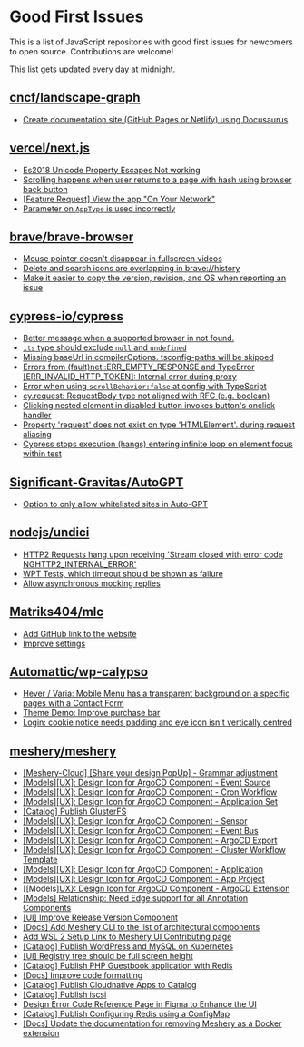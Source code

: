 # Good First Issues

This is a list of JavaScript repositories with good first issues for newcomers to open source. Contributions are welcome!

This list gets updated every day at midnight.

## [cncf/landscape-graph](https://github.com/cncf/landscape-graph)

- [Create documentation site (GitHub Pages or Netlify) using Docusaurus](https://github.com/cncf/landscape-graph/issues/97)

## [vercel/next.js](https://github.com/vercel/next.js)

- [Es2018 Unicode Property Escapes Not working](https://github.com/vercel/next.js/issues/19303)
- [Scrolling happens when user returns to a page with hash using browser back button](https://github.com/vercel/next.js/issues/13653)
- [[Feature Request] View the app "On Your Network"](https://github.com/vercel/next.js/issues/11367)
- [Parameter on `AppType` is used incorrectly](https://github.com/vercel/next.js/issues/42846)

## [brave/brave-browser](https://github.com/brave/brave-browser)

- [Mouse pointer doesn't disappear in fullscreen videos](https://github.com/brave/brave-browser/issues/17292)
- [Delete and search icons are overlapping in brave://history](https://github.com/brave/brave-browser/issues/32399)
- [Make it easier to copy the version, revision, and OS when reporting an issue](https://github.com/brave/brave-browser/issues/6916)

## [cypress-io/cypress](https://github.com/cypress-io/cypress)

- [Better message when a supported browser in not found.](https://github.com/cypress-io/cypress/issues/28914)
- [`its` type should exclude `null` and `undefined`](https://github.com/cypress-io/cypress/issues/28872)
- [Missing baseUrl in compilerOptions. tsconfig-paths will be skipped](https://github.com/cypress-io/cypress/issues/15724)
- [Errors from (fault)net::ERR_EMPTY_RESPONSE and TypeError [ERR_INVALID_HTTP_TOKEN]: Internal error during proxy](https://github.com/cypress-io/cypress/issues/28865)
- [Error when using `scrollBehavior:false` at config with TypeScript](https://github.com/cypress-io/cypress/issues/28602)
- [cy.request: RequestBody type not aligned with RFC (e.g. boolean)](https://github.com/cypress-io/cypress/issues/28789)
- [Clicking nested element in disabled button invokes button's onclick handler](https://github.com/cypress-io/cypress/issues/28788)
- [Property 'request' does not exist on type 'HTMLElement'. during request aliasing](https://github.com/cypress-io/cypress/issues/24823)
- [Cypress stops execution (hangs) entering infinite loop on element focus within test](https://github.com/cypress-io/cypress/issues/28746)

## [Significant-Gravitas/AutoGPT](https://github.com/Significant-Gravitas/AutoGPT)

- [Option to only allow whitelisted sites in Auto-GPT](https://github.com/Significant-Gravitas/AutoGPT/issues/5289)

## [nodejs/undici](https://github.com/nodejs/undici)

- [HTTP2 Requests hang upon receiving 'Stream closed with error code NGHTTP2_INTERNAL_ERROR'](https://github.com/nodejs/undici/issues/2675)
- [WPT Tests, which timeout should be shown as failure](https://github.com/nodejs/undici/issues/2627)
- [Allow asynchronous mocking replies](https://github.com/nodejs/undici/issues/1348)

## [Matriks404/mlc](https://github.com/Matriks404/mlc)

- [Add GitHub link to the website](https://github.com/Matriks404/mlc/issues/60)
- [Improve settings](https://github.com/Matriks404/mlc/issues/21)

## [Automattic/wp-calypso](https://github.com/Automattic/wp-calypso)

- [Hever / Varia: Mobile Menu has a transparent background on a specific pages with a Contact Form](https://github.com/Automattic/wp-calypso/issues/72288)
- [Theme Demo: Improve purchase bar](https://github.com/Automattic/wp-calypso/issues/85539)
- [Login: cookie notice needs padding and eye icon isn't vertically centred](https://github.com/Automattic/wp-calypso/issues/65961)

## [meshery/meshery](https://github.com/meshery/meshery)

- [[Meshery-Cloud] [Share your design PopUp] - Grammar adjustment](https://github.com/meshery/meshery/issues/10038)
- [[Models][UX]: Design Icon for ArgoCD Component - Event Source](https://github.com/meshery/meshery/issues/10298)
- [[Models][UX]: Design Icon for ArgoCD Component - Cron Workflow](https://github.com/meshery/meshery/issues/10296)
- [[Models][UX]: Design Icon for ArgoCD Component - Application Set](https://github.com/meshery/meshery/issues/10292)
- [[Catalog] Publish GlusterFS](https://github.com/meshery/meshery/issues/9286)
- [[Models][UX]: Design Icon for ArgoCD Component - Sensor](https://github.com/meshery/meshery/issues/10300)
- [[Models][UX]: Design Icon for ArgoCD Component - Event Bus](https://github.com/meshery/meshery/issues/10297)
- [[Models][UX]: Design Icon for ArgoCD Component - ArgoCD Export](https://github.com/meshery/meshery/issues/10294)
- [[Models][UX]: Design Icon for ArgoCD Component - Cluster Workflow Template](https://github.com/meshery/meshery/issues/10295)
- [[Models][UX]: Design Icon for ArgoCD Component - Application](https://github.com/meshery/meshery/issues/10293)
- [[Models][UX]: Design Icon for ArgoCD Component - App Project ](https://github.com/meshery/meshery/issues/10291)
- [[Models][UX}: Design Icon for ArgoCD Component - ArgoCD Extension](https://github.com/meshery/meshery/issues/10290)
- [[Models] Relationship: Need Edge support for all Annotation Components](https://github.com/meshery/meshery/issues/10278)
- [[UI] Improve Release Version Component](https://github.com/meshery/meshery/issues/9569)
- [[Docs] Add Meshery CLI to the list of architectural components](https://github.com/meshery/meshery/issues/9623)
- [Add WSL 2 Setup Link to Meshery UI Contributing page](https://github.com/meshery/meshery/issues/9581)
- [[Catalog] Publish WordPress and MySQL on Kubernetes](https://github.com/meshery/meshery/issues/9284)
- [[UI] Registry tree should be full screen height](https://github.com/meshery/meshery/issues/9595)
- [[Catalog] Publish PHP Guestbook application with Redis](https://github.com/meshery/meshery/issues/9288)
- [[Docs] Improve code formatting](https://github.com/meshery/meshery/issues/9897)
- [[Catalog] Publish Cloudnative Apps to Catalog](https://github.com/meshery/meshery/issues/9282)
- [[Catalog] Publish iscsi](https://github.com/meshery/meshery/issues/9287)
- [Design Error Code Reference Page in Figma to Enhance the UI ](https://github.com/meshery/meshery/issues/8995)
- [[Catalog] Publish Configuring Redis using a ConfigMap](https://github.com/meshery/meshery/issues/9289)
- [[Docs] Update the documentation for removing Meshery as a Docker extension](https://github.com/meshery/meshery/issues/9901)

